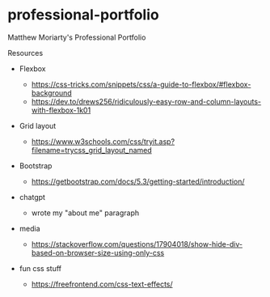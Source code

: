 # professional-portfolio
Matthew Moriarty's Professional Portfolio

Resources
- Flexbox
  - https://css-tricks.com/snippets/css/a-guide-to-flexbox/#flexbox-background
  - https://dev.to/drews256/ridiculously-easy-row-and-column-layouts-with-flexbox-1k01
- Grid layout
  - https://www.w3schools.com/css/tryit.asp?filename=trycss_grid_layout_named

- Bootstrap
  - https://getbootstrap.com/docs/5.3/getting-started/introduction/

- chatgpt
  - wrote my "about me" paragraph

- media 
  - https://stackoverflow.com/questions/17904018/show-hide-div-based-on-browser-size-using-only-css

- fun css stuff
  - https://freefrontend.com/css-text-effects/